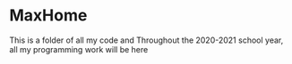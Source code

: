 # MaxHome
This is a folder of all my code and
Throughout the 2020-2021 school year, all my programming work will be here
